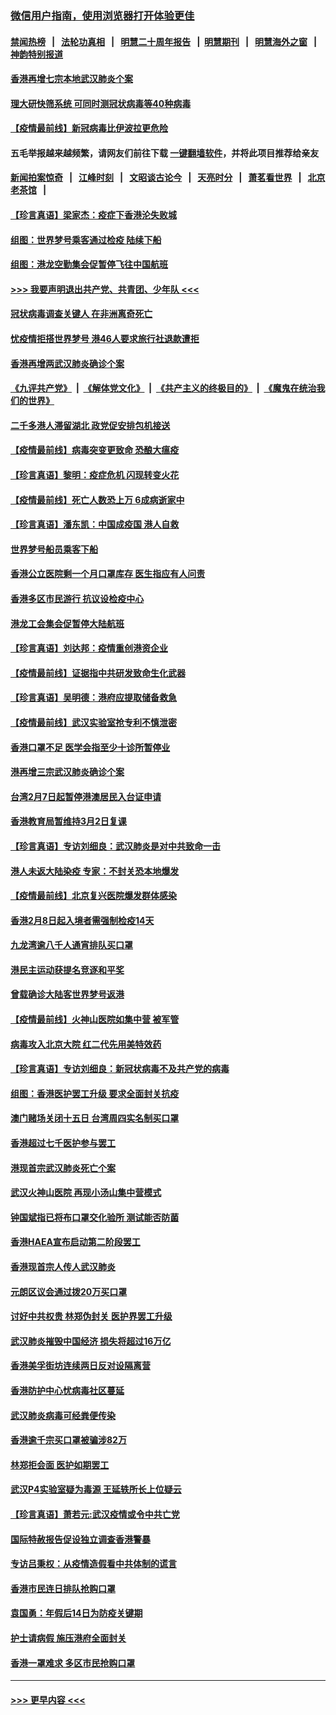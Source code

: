 ### [微信用户指南，使用浏览器打开体验更佳](https://github.com/gfw-breaker/banned-news1/blob/master/indexes/wechat-guide.md?t=0)
#### [禁闻热榜](热点新闻.md?t=0)  &nbsp;&nbsp;|&nbsp;&nbsp; [法轮功真相](https://github.com/gfw-breaker/truth/blob/master/README.md?t=0) &nbsp;&nbsp;|&nbsp;&nbsp; [明慧二十周年报告](https://github.com/gfw-breaker/mh-reports/blob/master/README.md?t=0) &nbsp;&nbsp;|&nbsp;&nbsp;[明慧期刊](https://github.com/gfw-breaker/mh-qikan) &nbsp;&nbsp;|&nbsp;&nbsp; [明慧海外之窗](https://github.com/gfw-breaker/mh-news/blob/master/README.md?t=0) &nbsp;&nbsp;|&nbsp;&nbsp; [神韵特别报道](https://github.com/gfw-breaker/mh-news/blob/master/shenyun.md?t=0)
#### [香港再增七宗本地武汉肺炎个案](../pages/nsc415/n11862405.md?t=02130201) 
#### [理大研快筛系统 可同时测冠状病毒等40种病毒](../pages/nsc415/n11862376.md?t=02130201) 
#### [【疫情最前线】新冠病毒比伊波拉更危险](../pages/nsc415/n11862199.md?t=02130201) 
#### 五毛举报越来越频繁，请网友们前往下载 [一键翻墙软件](https://github.com/gfw-breaker/ssr-accounts)，并将此项目推荐给亲友
#### [新闻拍案惊奇](https://github.com/gfw-breaker/banned-news1/blob/master/pages/link4.md) &nbsp;&nbsp;|&nbsp;&nbsp; [江峰时刻](https://github.com/gfw-breaker/banned-news1/blob/master/pages/link4.md) &nbsp;&nbsp;|&nbsp;&nbsp; [文昭谈古论今](https://github.com/gfw-breaker/banned-news1/blob/master/pages/link4.md) &nbsp;&nbsp;|&nbsp;&nbsp; [天亮时分](https://github.com/gfw-breaker/banned-news1/blob/master/pages/link4.md) &nbsp;&nbsp;|&nbsp;&nbsp; [萧茗看世界](https://github.com/gfw-breaker/banned-news1/blob/master/pages/link4.md) &nbsp;&nbsp;|&nbsp;&nbsp; [北京老茶馆](https://github.com/gfw-breaker/banned-news1/blob/master/pages/link4.md) &nbsp;&nbsp;|&nbsp;&nbsp; 
#### [【珍言真语】梁家杰：疫症下香港沦失败城](../pages/nsc415/n11861588.md?t=02130201) 
#### [组图：世界梦号乘客通过检疫 陆续下船](../pages/nsc415/n11858302.md?t=02130201) 
#### [组图：港龙空勤集会促暂停飞往中国航班](../pages/nsc415/n11858190.md?t=02130201) 
#### [>>> 我要声明退出共产党、共青团、少年队 <<<](https://github.com/begood0513/goodnews/blob/master/quit/letter.md) 
#### [冠状病毒调查关键人 在非洲离奇死亡](../pages/nsc415/n11859798.md?t=02130201) 
#### [忧疫情拒搭世界梦号 港46人要求旅行社退款遭拒](../pages/nsc415/n11859849.md?t=02130201) 
#### [香港再增两武汉肺炎确诊个案](../pages/nsc415/n11859833.md?t=02130201) 
#### [《九评共产党》](https://github.com/begood0513/9ping.md/blob/master/README.md) &nbsp;|&nbsp; [《解体党文化》](../../../../jtdwh.md/blob/master/README.md)  &nbsp;|&nbsp; [《共产主义的终极目的》](../../../../gczydzjmd.md/blob/master/README.md) &nbsp;|&nbsp; [《魔鬼在统治我们的世界》](../../../../mgztzwmdsj.md/blob/master/README.md) 
#### [二千多港人滞留湖北 政党促安排包机接送](../pages/nsc415/n11859831.md?t=02130201) 
#### [【疫情最前线】病毒突变更致命 恐酿大瘟疫](../pages/nsc415/n11859604.md?t=02130201) 
#### [【珍言真语】黎明：疫症危机 闪现转变火花](../pages/nsc415/n11859199.md?t=02130201) 
#### [【疫情最前线】死亡人数恐上万 6成病逝家中](../pages/nsc415/n11856687.md?t=02130201) 
#### [【珍言真语】潘东凯：中国成疫国 港人自救](../pages/nsc415/n11856962.md?t=02130201) 
#### [世界梦号船员乘客下船](../pages/nsc415/n11856883.md?t=02130201) 
#### [香港公立医院剩一个月口罩库存 医生指应有人问责](../pages/nsc415/n11856875.md?t=02130201) 
#### [香港多区市民游行 抗议设检疫中心](../pages/nsc415/n11856866.md?t=02130201) 
#### [港龙工会集会促暂停大陆航班](../pages/nsc415/n11856840.md?t=02130201) 
#### [【珍言真语】刘达邦：疫情重创港资企业](../pages/nsc415/n11854274.md?t=02130201) 
#### [【疫情最前线】证据指中共研发致命生化武器](../pages/nsc415/n11853087.md?t=02130201) 
#### [【珍言真语】吴明德：港府应提取储备救急](../pages/nsc415/n11852734.md?t=02130201) 
#### [【疫情最前线】武汉实验室抢专利不慎泄密](../pages/nsc415/n11850310.md?t=02130201) 
#### [香港口罩不足 医学会指至少十诊所暂停业](../pages/nsc415/n11850301.md?t=02130201) 
#### [港再增三宗武汉肺炎确诊个案](../pages/nsc415/n11850328.md?t=02130201) 
#### [台湾2月7日起暂停港澳居民入台证申请](../pages/nsc415/n11850304.md?t=02130201) 
#### [香港教育局暂维持3月2日复课](../pages/nsc415/n11850260.md?t=02130201) 
#### [【珍言真语】专访刘细良：武汉肺炎是对中共致命一击](../pages/nsc415/n11849934.md?t=02130201) 
#### [港人未返大陆染疫 专家：不封关恐本地爆发](../pages/nsc415/n11848021.md?t=02130201) 
#### [【疫情最前线】北京复兴医院爆发群体感染](../pages/nsc415/n11847626.md?t=02130201) 
#### [香港2月8日起入境者需强制检疫14天](../pages/nsc415/n11847658.md?t=02130201) 
#### [九龙湾逾八千人通宵排队买口罩](../pages/nsc415/n11847647.md?t=02130201) 
#### [港民主运动获提名竞逐和平奖](../pages/nsc415/n11847633.md?t=02130201) 
#### [曾载确诊大陆客世界梦号返港](../pages/nsc415/n11847608.md?t=02130201) 
#### [【疫情最前线】火神山医院如集中营 被军管](../pages/nsc415/n11847524.md?t=02130201) 
#### [病毒攻入北京大院 红二代先用美特效药](../pages/nsc415/n11847427.md?t=02130201) 
#### [【珍言真语】专访刘细良：新冠状病毒不及共产党的病毒](../pages/nsc415/n11847164.md?t=02130201) 
#### [组图：香港医护罢工升级 要求全面封关抗疫](../pages/nsc415/n11844107.md?t=02130201) 
#### [澳门赌场关闭十五日 台湾周四实名制买口罩](../pages/nsc415/n11845083.md?t=02130201) 
#### [香港超过七千医护参与罢工](../pages/nsc415/n11845051.md?t=02130201) 
#### [港现首宗武汉肺炎死亡个案](../pages/nsc415/n11844998.md?t=02130201) 
#### [武汉火神山医院 再现小汤山集中营模式](../pages/nsc415/n11844763.md?t=02130201) 
#### [钟国斌指已将布口罩交化验所 测试能否防菌](../pages/nsc415/n11842783.md?t=02130201) 
#### [香港HAEA宣布启动第二阶段罢工](../pages/nsc415/n11842723.md?t=02130201) 
#### [香港现首宗人传人武汉肺炎](../pages/nsc415/n11842766.md?t=02130201) 
#### [元朗区议会通过拨20万买口罩](../pages/nsc415/n11842754.md?t=02130201) 
#### [讨好中共权贵 林郑伪封关 医护界罢工升级](../pages/nsc415/n11842359.md?t=02130201) 
#### [武汉肺炎摧毁中国经济 损失将超过16万亿](../pages/nsc415/n11839723.md?t=02130201) 
#### [香港美孚街坊连续两日反对设隔离营](../pages/nsc415/n11839962.md?t=02130201) 
#### [香港防护中心忧病毒社区蔓延](../pages/nsc415/n11839933.md?t=02130201) 
#### [武汉肺炎病毒可经粪便传染](../pages/nsc415/n11839939.md?t=02130201) 
#### [香港逾千宗买口罩被骗涉82万](../pages/nsc415/n11839914.md?t=02130201) 
#### [林郑拒会面 医护如期罢工](../pages/nsc415/n11839892.md?t=02130201) 
#### [武汉P4实验室疑为毒源 王延轶所长上位疑云](../pages/nsc415/n11835543.md?t=02130201) 
#### [【珍言真语】萧若元:武汉疫情或令中共亡党](../pages/nsc415/n11829394.md?t=02130201) 
#### [国际特赦报告促设独立调查香港警暴](../pages/nsc415/n11833845.md?t=02130201) 
#### [专访吕秉权：从疫情造假看中共体制的谎言](../pages/nsc415/n11833813.md?t=02130201) 
#### [香港市民连日排队抢购口罩](../pages/nsc415/n11833794.md?t=02130201) 
#### [袁国勇：年假后14日为防疫关键期](../pages/nsc415/n11831088.md?t=02130201) 
#### [护士请病假 施压港府全面封关](../pages/nsc415/n11831030.md?t=02130201) 
#### [香港一罩难求 多区市民抢购口罩](../pages/nsc415/n11831002.md?t=02130201) 

----
#### [ >>> 更早内容 <<< ](../indexes/nsc415-earlier.md)
